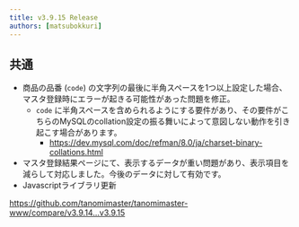 ```yaml
---
title: v3.9.15 Release
authors: [matsubokkuri]
---
```


## 共通

- 商品の品番 (`code`) の文字列の最後に半角スペースを1つ以上設定した場合、マスタ登録時にエラーが起きる可能性があった問題を修正。
  - `code` に半角スペースを含められるようにする要件があり、その要件がこちらのMySQLのcollation設定の振る舞いによって意図しない動作を引き起こす場合があります。
    - https://dev.mysql.com/doc/refman/8.0/ja/charset-binary-collations.html
- マスタ登録結果ページにて、表示するデータが重い問題があり、表示項目を減らして対応しました。今後のデータに対して有効です。
- Javascriptライブラリ更新

https://github.com/tanomimaster/tanomimaster-www/compare/v3.9.14...v3.9.15

